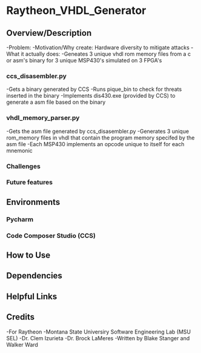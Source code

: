 # Raytheon_VHDL_Generator
## Overview/Description
-Problem: 
-Motivation/Why create: Hardware diversity to mitigate attacks 
-What it actually does: 
-Geneates 3 unique vhdl rom memory files from a c or asm's binary for 3 unique MSP430's simulated on 3 FPGA's
### ccs_disasembler.py
-Gets a binary generated by CCS
-Runs pique_bin to check for threats inserted in the binary
-Implements dis430.exe (provided by CCS) to generate a asm file based on the binary
### vhdl_memory_parser.py
-Gets the asm file generated by ccs_disasembler.py
-Generates 3 unique rom_memory files in vhdl that contain the program memory specifed by the asm file
-Each MSP430 implements an opcode unique to itself for each mnemonic
### Challenges
### Future features
## Environments
### Pycharm
### Code Composer Studio (CCS)
## How to Use
## Dependencies
## Helpful Links
## Credits
-For Raytheon
-Montana State Universiry Software Engineering Lab (MSU SEL)
-Dr. Clem Izurieta
-Dr. Brock LaMeres
-Written by Blake Stanger and Walker Ward
